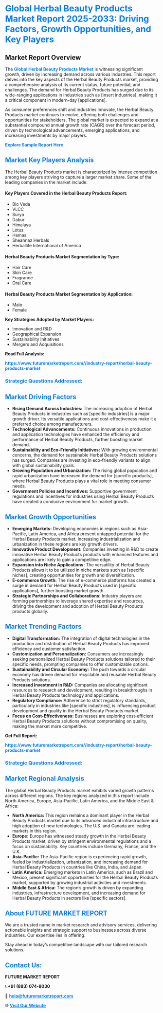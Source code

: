 <h1 style="color: #007BFF;">Global Herbal Beauty Products Market Report 2025-2033: Driving Factors, Growth Opportunities, and Key Players</h1>

<section id="overview">
<h2>Market Report Overview</h2>
<p>The <a href="https://www.futuremarketreport.com//industry-report/herbal-beauty-products-market" style="color: #007BFF; text-decoration: none;"><strong>Global Herbal Beauty Products Market</strong></a> is witnessing significant growth, driven by increasing demand across various industries. This report delves into the key aspects of the Herbal Beauty Products market, providing a comprehensive analysis of its current status, future potential, and challenges. The demand for Herbal Beauty Products has surged due to its wide-ranging applications in industries such as [insert industries], making it a critical component in modern-day [applications].</p>
<p>As consumer preferences shift and industries innovate, the Herbal Beauty Products market continues to evolve, offering both challenges and opportunities for stakeholders. The global market is expected to expand at a substantial compound annual growth rate (CAGR) over the forecast period, driven by technological advancements, emerging applications, and increasing investments by major players.</p>
</section>

<section id="overview">
<p><a href="https://www.futuremarketreport.com//request-sample/reportId=54383" style="color: #007BFF; text-decoration: none;"><strong>Explore Sample Report Here</strong></a></p>
</section>

<section id="key-players">
<h2 style="color: #007BFF;">Market Key Players Analysis</h2>
<p>The Herbal Beauty Products market is characterized by intense competition among key players striving to capture a larger market share. Some of the leading companies in the market include:</p>
<h4>Key Players Covered in the Herbal Beauty Products Report:</h4>
<ul><li>Bio Veda</li><li>VLCC</li><li>Surya</li><li>Dabur</li><li>Himalaya</li><li>Lotus</li><li>Hemas</li><li>Sheahnaz Herbals</li><li>Herballife International of America</li></ul>
<h4>Herbal Beauty Products Market Segmentation by Type:</h4>
<ul><li>Hair Care</li><li>Skin Care</li><li>Fragrance</li><li>Oral Care</li></ul>

<h4>Herbal Beauty Products Market Segmentation by Application:</h4>
<ul><li>Male</li><li>Female</li></ul>
<p><strong>Key Strategies Adopted by Market Players:</strong></p>
<ul>
<li>Innovation and R&D</li>
<li>Geographical Expansion</li>
<li>Sustainability Initiatives</li>
<li>Mergers and Acquisitions</li>
</ul>
</section>

<section>
<p><strong>Read Full Analysis: </strong></p><a href="https://www.futuremarketreport.com//industry-report/herbal-beauty-products-market" style="color: #007BFF; text-decoration: none;"><strong>https://www.futuremarketreport.com//industry-report/herbal-beauty-products-market</strong></a>
<h3 style="color: #007BFF;">Strategic Questions Addressed:</h3>
</section>

<section id="driving-factors">
<h2 style="color: #007BFF;">Market Driving Factors</h2>
<ul>
<li><strong>Rising Demand Across Industries:</strong> The increasing adoption of Herbal Beauty Products in industries such as [specific industries] is a major growth driver. Its versatile applications and cost-effectiveness make it a preferred choice among manufacturers.</li>
<li><strong>Technological Advancements:</strong> Continuous innovations in production and application technologies have enhanced the efficiency and performance of Herbal Beauty Products, further boosting market demand.</li>
<li><strong>Sustainability and Eco-Friendly Initiatives:</strong> With growing environmental concerns, the demand for sustainable Herbal Beauty Products solutions has surged. Companies are investing in eco-friendly variants to align with global sustainability goals.</li>
<li><strong>Growing Population and Urbanization:</strong> The rising global population and rapid urbanization have increased the demand for [specific products], where Herbal Beauty Products plays a vital role in meeting consumer needs.</li>
<li><strong>Government Policies and Incentives:</strong> Supportive government regulations and incentives for industries using Herbal Beauty Products have created a conducive environment for market growth.</li>
</ul>
</section>

<section id="growth-opportunities">
<h2 style="color: #007BFF;">Market Growth Opportunities</h2>
<ul>
<li><strong>Emerging Markets:</strong> Developing economies in regions such as Asia-Pacific, Latin America, and Africa present untapped potential for the Herbal Beauty Products market. Increasing industrialization and urbanization in these regions are key growth drivers.</li>
<li><strong>Innovative Product Development:</strong> Companies investing in R&D to create innovative Herbal Beauty Products products with enhanced features and applications are likely to gain a competitive edge.</li>
<li><strong>Expansion into Niche Applications:</strong> The versatility of Herbal Beauty Products allows it to be utilized in niche markets such as [specific niches], creating opportunities for growth and diversification.</li>
<li><strong>E-commerce Growth:</strong> The rise of e-commerce platforms has created a surge in demand for Herbal Beauty Products used in [specific applications], further boosting market growth.</li>
<li><strong>Strategic Partnerships and Collaborations:</strong> Industry players are forming partnerships to leverage shared expertise and resources, driving the development and adoption of Herbal Beauty Products products globally.</li>
</ul>
</section>

<section id="trending-factors">
<h2 style="color: #007BFF;">Market Trending Factors</h2>
<ul>
<li><strong>Digital Transformation:</strong> The integration of digital technologies in the production and distribution of Herbal Beauty Products has improved efficiency and customer satisfaction.</li>
<li><strong>Customization and Personalization:</strong> Consumers are increasingly seeking personalized Herbal Beauty Products solutions tailored to their specific needs, prompting companies to offer customizable options.</li>
<li><strong>Sustainability and Circular Economy:</strong> The push towards a circular economy has driven demand for recyclable and reusable Herbal Beauty Products solutions.</li>
<li><strong>Increased Investment in R&D:</strong> Companies are allocating significant resources to research and development, resulting in breakthroughs in Herbal Beauty Products technology and applications.</li>
<li><strong>Regulatory Compliance:</strong> Adherence to strict regulatory standards, particularly in industries like [specific industries], is influencing product development and quality in the Herbal Beauty Products market.</li>
<li><strong>Focus on Cost-Effectiveness:</strong> Businesses are exploring cost-efficient Herbal Beauty Products solutions without compromising on quality, making the market more competitive.</li>
</ul>
</section>

<section>
<p><strong>Get Full Report: </strong></p><a href="https://www.futuremarketreport.com//industry-report/herbal-beauty-products-market" style="color: #007BFF; text-decoration: none;"><strong>https://www.futuremarketreport.com//industry-report/herbal-beauty-products-market</strong></a>
<h3 style="color: #007BFF;">Strategic Questions Addressed:</h3>
</section>


<section id="regional-analysis">
<h2 style="color: #007BFF;">Market Regional Analysis</h2>
<p>The global Herbal Beauty Products market exhibits varied growth patterns across different regions. The key regions analyzed in this report include North America, Europe, Asia-Pacific, Latin America, and the Middle East & Africa:</p>
<ul>
<li><strong>North America:</strong> This region remains a dominant player in the Herbal Beauty Products market due to its advanced industrial infrastructure and high adoption of new technologies. The U.S. and Canada are leading markets in this region.</li>
<li><strong>Europe:</strong> Europe has witnessed steady growth in the Herbal Beauty Products market, driven by stringent environmental regulations and a focus on sustainability. Key countries include Germany, France, and the U.K.</li>
<li><strong>Asia-Pacific:</strong> The Asia-Pacific region is experiencing rapid growth, fueled by industrialization, urbanization, and increasing demand for Herbal Beauty Products in countries like China, India, and Japan.</li>
<li><strong>Latin America:</strong> Emerging markets in Latin America, such as Brazil and Mexico, present significant opportunities for the Herbal Beauty Products market, supported by growing industrial activities and investments.</li>
<li><strong>Middle East & Africa:</strong> The region’s growth is driven by expanding industries, infrastructure development, and increasing demand for Herbal Beauty Products in sectors like [specific sectors].</li>
</ul>
</section>

<footer>
<h2 style="color: #007BFF;">About FUTURE MARKET REPORT</h2>
<p>We are a trusted name in market research and advisory services, delivering actionable insights and strategic support to businesses across diverse industries. Our expertise lies in offering:</p>

<p>Stay ahead in today’s competitive landscape with our tailored research solutions.</p>

<h2 style="color: #007BFF;">Contact Us:</h2>
<p><strong>FUTURE MARKET REPORT</strong></p>
<p>📞 <strong>+91 (883) 074-8030</strong></p>
<p>📧 <strong><a href="mailto:help@futuremarketreport.com" style="color: #007BFF;">help@futuremarketreport.com</a></strong></p>
<p>🌐 <strong><a href="https://www.futuremarketreport.com/" style="color: #007BFF;">Visit Our Website</a></strong></p>
</footer>